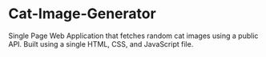 # Cat-Image-Generator
Single Page Web Application that fetches random cat images using a public API. Built using a single HTML, CSS, and JavaScript file.
